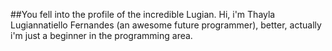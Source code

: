 ##You fell into the profile of the incredible Lugian.
Hi, i'm Thayla Lugiannatiello Fernandes (an awesome future programmer), better, actually i'm just a beginner in the programming area. 
